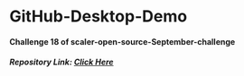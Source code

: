 # GitHub-Desktop-Demo
#### Challenge 18 of scaler-open-source-September-challenge
##### Repository Link: [Click Here](https://github.com/scaleracademy/scaler-open-source-september-challenge.git)
